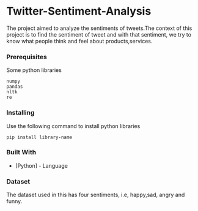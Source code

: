 # Twitter-Sentiment-Analysis
The project aimed to analyze the sentiments of tweets.The context of this project is to find the sentiment of tweet and with that sentiment, we try to know what people think and feel about products,services.

### Prerequisites

Some python libraries

```
numpy
pandas
nltk
re
```
### Installing

Use the following command to install python libraries 

```
pip install library-name
```
### Built With

* [Python] - Language

### Dataset
The dataset used in this has four sentiments, i.e, happy,sad, angry and funny.
